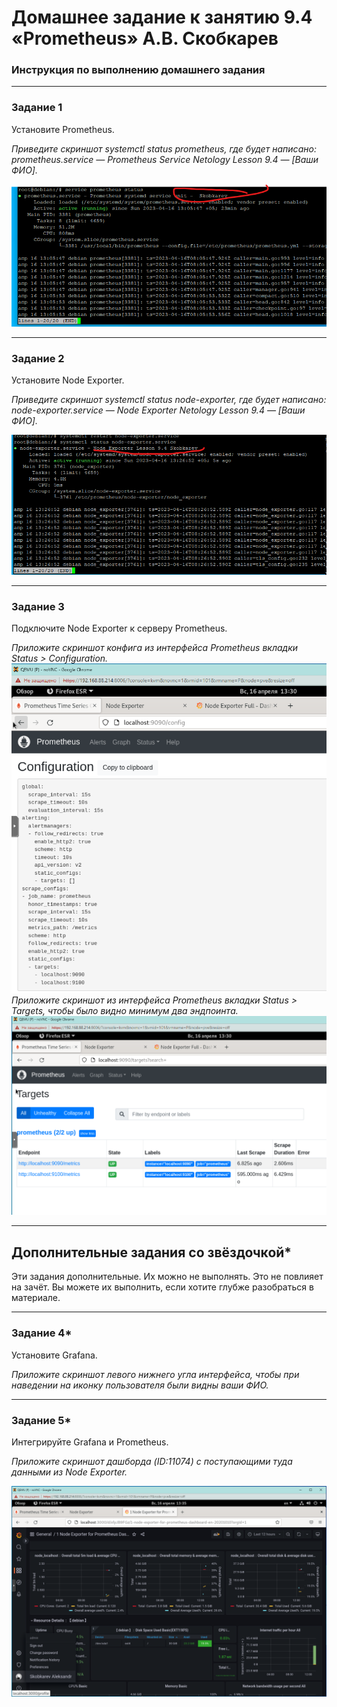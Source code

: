 # Домашнее задание к занятию 9.4 «Prometheus» А.В. Скобкарев

### Инструкция по выполнению домашнего задания


---

### Задание 1

Установите Prometheus.

*Приведите скриншот systemctl status prometheus, где будет написано: prometheus.service — Prometheus Service Netology Lesson 9.4 — [Ваши ФИО].*

![Status_Prometheus](https://github.com/redeemer271/homework/blob/srlb-14/9-04-1.png)

---

### Задание 2

Установите Node Exporter.

*Приведите скриншот systemctl status node-exporter, где будет написано: node-exporter.service — Node Exporter Netology Lesson 9.4 — [Ваши ФИО].*

![Node-exporter](https://github.com/redeemer271/homework/blob/srlb-14/9-04-2.png)

---

### Задание 3

Подключите Node Exporter к серверу Prometheus.

*Приложите скриншот конфига из интерфейса Prometheus вкладки Status > Configuration.*  
![Node-exporter](https://github.com/redeemer271/homework/blob/srlb-14/9-04-3.png)  
*Приложите скриншот из интерфейса Prometheus вкладки Status > Targets, чтобы было видно минимум два эндпоинта.*  
![Node-exporter](https://github.com/redeemer271/homework/blob/srlb-14/9-04-4.png)  

---
## Дополнительные задания со звёздочкой*

Эти задания дополнительные. Их можно не выполнять. Это не повлияет на зачёт. Вы можете их выполнить, если хотите глубже разобраться в материале.

---

### Задание 4*

Установите Grafana.

*Приложите скриншот левого нижнего угла интерфейса, чтобы при наведении на иконку пользователя были видны ваши ФИО.*

---

### Задание 5*

Интегрируйте Grafana и Prometheus.

*Приложите скриншот дашборда (ID:11074) с поступающими туда данными из Node Exporter.*

![Node-exporter](https://github.com/redeemer271/homework/blob/srlb-14/9-04-05.png)  
